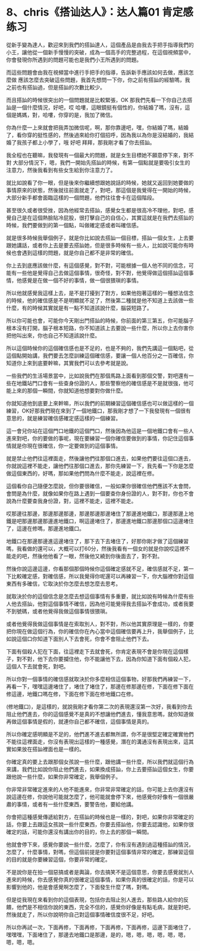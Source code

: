 # 8、chris《搭讪达人》：达人篇01 肯定感练习

從新手變為達人，歡迎來到我們的搭訕達人，這個產品是由我去手把手指導我們的小王，讓他從一個新手慢慢的突破，成為一個高手的完整過程，在這個視頻當中，你會發現你所遇到的問題可能也是我們小王所遇到的問題。

而這些問題會由我在視頻當中進行手把手的指導，告訴新手應該如何去做，應該怎麼做 應該怎麼去突破這些問題，我首先想問一下你，你之前有搭訕的經驗嗎，我之前也有搭訕過，但是搭訕的次數比較少。

而且搭訕的時候很突出的一個問題就是比較緊張，OK 那我們先看一下你自己去搭訕是一個什麼情況，好吧，哎 哈嘍，這眼鏡挺有個性的，你結婚了嗎，沒有，這個是媽媽，對，哈嘍，你穿的是，我加了微信。

你為什麼一上來就會把我弄加微信呢，啊，那你靠邊吧，嘿，你結婚了嗎，結婚了，看你穿的挺性感的，然後過來給你打個招呼，因為我以為你是沒結婚的，我結婚了我孩子都上小學了，哦 好吧 拜拜，那我剛才看了你去搭訕。

我全程也在聽嘛，我發現有一個最大的問題，就是女生目標她不願意停下來，對不對 大部分情況下，嗯，我們一開始先搭訕的時候，有第一個點就是要吸引女生的注意力，然後我看到有些女生給到你注意力了。

就比如說看了你一眼，但是後來你繼續想跟她說話的時候，她就又返回到她要做的事情原來的狀態，然後就往前面就走了，對吧，那這個是我覺得在一開始的時候，大部分新手都會面臨這樣的一個問題，他們往往會卡在這個階段。

甚至很久或者很受挫，因為他經常去搭訕，感覺女生都是很高冷不理他，對吧，感覺自己是在這個熱臉貼冷屁股，很打擊自己的自信心，其實這就是在我們去搭訕的時候，我們要做到的第一個點，叫做確定感或者叫確信感。

就是很多時候我舉個例子，就是你比如說去搭訕一個目標，搭訕一個女生，上去要跟她講話，或者你上去是要去搭訕她，但是很多時候有一些人，比如說可能你有時候也會遇到這樣的問題，就是你自己都不是非常的確信。

你上去到底應該做什麼，有這個感覺，對不對，可能根據一個人他不同的信念，可能有一些他是覺得自己去做這個事情，很奇怪，對不對，他覺得做這個搭訕這個事情，他感覺是在做一個不好的事情，做一個很猥瑣的事情。

所以他就感覺我這樣上去，是不是打擾到了對方，如果他抱著這樣的一種想法信念的時候，他的確信感是不是明顯就不足了，然後第二種就是他不知道上去該做一些什麼，有的時候其實就是有一點不知道該說什麼，腦袋短路了。

所以你可能也會，可能你今天剛出門搭訕的時候，你前面的第三第五，你可能腦子根本沒有打開，腦子根本短路，你不知道該上去要說一些什麼，所以你上去你害你把他叫出來，你也自己不知道該說什麼。

所以這個時候你的這個確信感也是不足的，也是不夠的，我們先講這一個點吧，從這個點開始講，我們要去怎麼訓練這個確信感，要讓一個人他百分之一百確信，你知道你上來到底要幹嘛，其實我們可以去參考就是說。

一些我們的生活場景當中，比如說我們在那個馬路上面看到那個交警，對吧還有一些在地鐵站門口會有一些查身份證的人，那些警察他的確信感是不是就很強，他可能上來的那個一瞬間，你就知道他想要對你做什麼。

你就知道他到底要上來幹嘛，所以我們的前期練習這個確信感也可以做這樣的一個練習，OK好那我們現在來到了一個地鐵口，那我剛才想了一下我發現有一個很有意思的，就是練習確信感確定感這樣的一個練習。

這一會兒你站在這個門口地鐵的這個門口，然後因為他這是一個地鐵口會有一些人進來對吧，你的要做的事呢，現在要練習一個你確信要做到的事情，你記住這個事情就是你現在很確信，你一定要做到的這個事情。

就是禁止他們往這裡面走，然後讓他們往那個口進去，如果他們要往這個口進去，你就說這裡不能走，讓他們往那個口進去，那你先練習一下，我先看一下你是怎麼做這個東西的，好嗎，那如果他們問為什麼不能走，說這裡在修。

這個看你自己隨便怎麼說，但你要很確信，一般如果你很確信他們應該不太會問，會問是為什麼，就像如果你在路上遇到一個要查你身份證的人，對不對，你也不會說為什麼要查我身份證，對，這裡不能走，這裡不能走。

哎那邊往那邊，那邊那邊那邊，那邊那邊那邊堵住了那邊進地鐵口，那邊那邊上地鐵是吧那邊那邊那邊進地鐵口，啊這邊堵住了，那邊進地鐵口那邊那個口這邊堵住了，這邊在修嗎，那邊進地鐵口。

地鐵口在那邊那邊進這邊堵住了，那下去下去堵住了，好那你剛才做了這個練習嗎，我看做的還可以，大概可以打60分，然後我看有一個女的就是你說哎這裡不能走的吧，然後他他看了一眼，然後他又繞到你後面去了，對不對。

然後你說這邊這邊，你看那個那個時候你這個確定感就不足，確信感就不足，第一下比較確定感，對確信感，所以我覺得你呢還可以再練習一下，你大腦裡你對這個東西有多確信，它取決於你怎麼去想怎麼去思考。

就取決於你的這個信念是怎麼去想這個事情有多重要，就比如說有時候為什麼有些人他去搭訕，他對這個事情不確信，因為他可能覺得我去搭訕不會成功，或者我要不到號碼，或者他覺得我做這個事情很猥瑣。

或者他覺得我做這個事情是在索取別人，對不對，所以他其實原理是一樣的，你要把你現在做這個行為，你的確信你在內心當中這個確信要再上升，我舉個例子，比如說這個口你知道下面別人下去會死，你會不會阻止他們下去。

下面有個殺人犯在下面，往這裡走下去就會死，你肯定表現不會是你現在這個樣子，對不對，他下去你要攔住他，你不能讓他下去，因為你知道下面有個殺人犯，這個人下去就會死，對吧。

所以你對一個事情的確信感就取決於你多麼相信這個事物，好那我們再練習一下，再看一下，嘿嘿這邊堵住了，堵住了堵住了，那邊在修那邊在修，下面在修下面在修這邊，地鐵口嗎在修，下面在修下面在修地鐵口在修。

(修地鐵口)，是這樣的，就說我剛才看你第二次的表現還沒第一次好，我看到你去阻止他們進去，你的這個感覺不是真的不想讓他們進去，懂我意思嗎，就你知道做再做這個事情是假的，就連你自己都不確信，這個事情是真的。

所以你確定感明顯是不足的，他們進不進去都無所謂，你不是很堅定確定確實他們不能往這裡面走，你沒有表現出這樣的一種感覺，潛在的溝通沒有表現出來，這其實如果放在搭訕裡面也是一樣的。

你確定真的要上去跟那個女孩說一些什麼，跟他講一些什麼，所以我們就這個行為來講，我們比如說你阻止他們進去，如果換成搭訕，你上去要搭訕這個女生，你要跟他說一些什麼，如果你非常確定，我舉個例子。

你非常非常確定進來的人他不能進來，你非常非常確定的話，你可能上去你還沒有說這邊在修，你說他可能就怎麼了，他可能就會停下來，他感覺你好像有一個很嚴肅的事情，或者有一些什麼東西，要警告他，要給他講。

你會把這種感覺傳遞給對方，在搭訕的時候也是一樣的，對吧，如果你非常確定的話，你要上去跟這女孩說一些什麼東西，你要去搭訕他，你要去認識他，如果你很確定的話，可能你還沒有講出你的目的，你上去的那個一瞬間。

他就會停下來，感覺你要說一些什麼，怎麼了，你有沒有遇到過這種搭訕的情況，怎麼了，什麼事情，對嗎，但這個前提是你要對這個事情非常的確定，那練習這個的目的就是你要練習這個，你要非常的確定。

不是說你是在拍一個惡搞或者是輿論，你去搞笑不是這個意思，你要去感覺就別人進來的時候，你去感覺你真的很確定這個事情，如果你真的很確定的話，你是可以影響到他的，他是會感覺啊怎麼了，下面發生什麼了嗎，對嗎。

但是從我現在來看到你的這個表現，包括你去阻止別人進去，那些路人給你的反饋，他們是不相信你說的東西，完全不信的，感覺你好像是有點毛病，就是對吧，然後就走了，所以你說明你自己對這個事情確信度很不足，好吧。

所以你再試一次，下面再修，下面再修，下面再修，下面再修，這邊下面堵住了，嘿嘿嘿，下面堵住了，那邊去地鐵口是那邊，是的，嗯，嗯，嗯，嗯，嗯，嗯，嗯，嗯，嗯。

